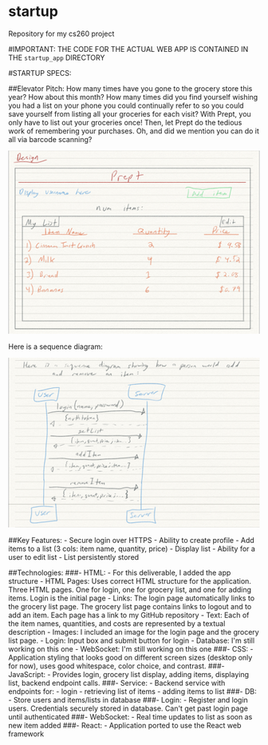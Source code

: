 # startup

Repository for my cs260 project

#IMPORTANT: THE CODE FOR THE ACTUAL WEB APP IS CONTAINED IN THE ```startup_app``` DIRECTORY


#STARTUP SPECS:


##Elevator Pitch:
	How many times have you gone to the grocery store this year? How about this month? How 
many times did you find yourself wishing you had a list on your phone you could continually 
refer to so you could save yourself from listing all your groceries for each visit? With Prept, you 
only have to list out your groceries once! Then, let Prept do the tedious work of remembering your 
purchases. Oh, and did we mention you can do it all via barcode scanning?

![Spec Design](startup_spec_design.jpeg)


Here is a sequence diagram:


![Sequence Diagram](startup_spec_sequence_diagram.jpeg)

##Key Features:
	- Secure login over HTTPS
	- Ability to create profile
	- Add items to a list (3 cols: item name, quantity, price)
	- Display list
	- Ability for a user to edit list
	- List persistently stored


##Technologies:
	###- HTML:
		- For this deliverable, I added the app structure 
		- HTML Pages: Uses correct HTML structure for the application. Three HTML pages. One for login, one for grocery list, and one for adding items. Login is the initial page
		- Links: The login page automatically links to the grocery list page. The grocery list page contains links to logout and to add an item. Each page has a link to my GitHub repository
		- Text: Each of the item names, quantities, and costs are represented by a textual description
		- Images: I included an image for the login page and the grocery list page. 
		- Login: Input box and submit button for login
		- Database: I'm still working on this one
		- WebSocket: I'm still working on this one 
	###- CSS:
		- Application styling that looks good on different screen sizes (desktop only for 
		now), uses good whitespace, color choice, and contrast.
	###- JavaScript:
		- Provides login, grocery list display, adding items, displaying list, backend 
		endpoint calls.
	###- Service:
		- Backend service with endpoints for:
			- login
			- retrieving list of items
			- adding items to list
	###- DB:
		- Store users and items/lists in database
	###- Login:
		- Register and login users. Credentials securely stored in database. Can't get past 
		login page until authenticated
	###- WebSocket:
		- Real time updates to list as soon as new item added
	###- React:
		- Application ported to use the React web framework

